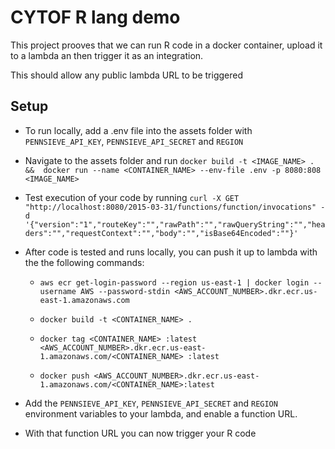 
# CYTOF R lang demo

This project prooves that we can run R code in a docker container, upload it to a lambda an then trigger it as an integration.

This should allow any public lambda URL to be triggered

## Setup

 * To run locally, add a .env file into the assets folder with `PENNSIEVE_API_KEY`, `PENNSIEVE_API_SECRET` and `REGION`

 * Navigate to the assets folder and run `docker build -t <IMAGE_NAME> . &&  docker run --name <CONTAINER_NAME> --env-file .env -p 8080:808 <IMAGE_NAME>`

 * Test execution of your code by running `curl -X GET "http://localhost:8080/2015-03-31/functions/function/invocations" -d '{"version":"1","routeKey":"","rawPath":"","rawQueryString":"","headers":"","requestContext":"","body":"","isBase64Encoded":""}'`

 * After code is tested and runs locally, you can push it up to lambda with the the following commands:

   * `aws ecr get-login-password --region us-east-1 | docker login --username AWS --password-stdin <AWS_ACCOUNT_NUMBER>.dkr.ecr.us-east-1.amazonaws.com`

   * `docker build -t <CONTAINER_NAME> .`

   * `docker tag <CONTAINER_NAME> :latest <AWS_ACCOUNT_NUMBER>.dkr.ecr.us-east-1.amazonaws.com/<CONTAINER_NAME> :latest`

   * `docker push <AWS_ACCOUNT_NUMBER>.dkr.ecr.us-east-1.amazonaws.com/<CONTAINER_NAME>:latest`

* Add the `PENNSIEVE_API_KEY`, `PENNSIEVE_API_SECRET` and `REGION` environment variables to your lambda, and enable a function URL.

* With that function URL you can now trigger your R code
